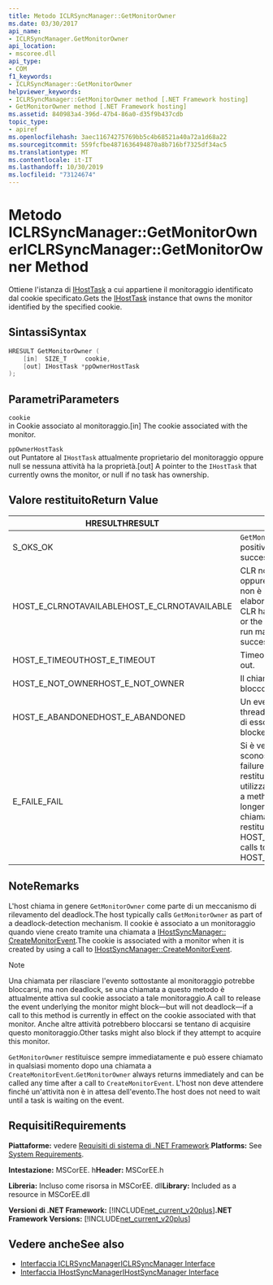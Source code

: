 ```yaml
---
title: Metodo ICLRSyncManager::GetMonitorOwner
ms.date: 03/30/2017
api_name:
- ICLRSyncManager.GetMonitorOwner
api_location:
- mscoree.dll
api_type:
- COM
f1_keywords:
- ICLRSyncManager::GetMonitorOwner
helpviewer_keywords:
- ICLRSyncManager::GetMonitorOwner method [.NET Framework hosting]
- GetMonitorOwner method [.NET Framework hosting]
ms.assetid: 840983a4-396d-47b4-86a0-d35f9b437cdb
topic_type:
- apiref
ms.openlocfilehash: 3aec11674275769bb5c4b68521a40a72a1d68a22
ms.sourcegitcommit: 559fcfbe4871636494870a8b716bf7325df34ac5
ms.translationtype: MT
ms.contentlocale: it-IT
ms.lasthandoff: 10/30/2019
ms.locfileid: "73124674"
---
```

# <a name="iclrsyncmanagergetmonitorowner-method"></a><span data-ttu-id="1b196-102">Metodo ICLRSyncManager::GetMonitorOwner</span><span class="sxs-lookup"><span data-stu-id="1b196-102">ICLRSyncManager::GetMonitorOwner Method</span></span>
<span data-ttu-id="1b196-103">Ottiene l'istanza di [IHostTask](../../../../docs/framework/unmanaged-api/hosting/ihosttask-interface.md) a cui appartiene il monitoraggio identificato dal cookie specificato.</span><span class="sxs-lookup"><span data-stu-id="1b196-103">Gets the [IHostTask](../../../../docs/framework/unmanaged-api/hosting/ihosttask-interface.md) instance that owns the monitor identified by the specified cookie.</span></span>  
  
## <a name="syntax"></a><span data-ttu-id="1b196-104">Sintassi</span><span class="sxs-lookup"><span data-stu-id="1b196-104">Syntax</span></span>  
  
```cpp  
HRESULT GetMonitorOwner (  
    [in]  SIZE_T     cookie,  
    [out] IHostTask *ppOwnerHostTask  
);  
```  
  
## <a name="parameters"></a><span data-ttu-id="1b196-105">Parametri</span><span class="sxs-lookup"><span data-stu-id="1b196-105">Parameters</span></span>  
 `cookie`  
 <span data-ttu-id="1b196-106">in Cookie associato al monitoraggio.</span><span class="sxs-lookup"><span data-stu-id="1b196-106">[in] The cookie associated with the monitor.</span></span>  
  
 `ppOwnerHostTask`  
 <span data-ttu-id="1b196-107">out Puntatore al `IHostTask` attualmente proprietario del monitoraggio oppure null se nessuna attività ha la proprietà.</span><span class="sxs-lookup"><span data-stu-id="1b196-107">[out] A pointer to the `IHostTask` that currently owns the monitor, or null if no task has ownership.</span></span>  
  
## <a name="return-value"></a><span data-ttu-id="1b196-108">Valore restituito</span><span class="sxs-lookup"><span data-stu-id="1b196-108">Return Value</span></span>  
  
|<span data-ttu-id="1b196-109">HRESULT</span><span class="sxs-lookup"><span data-stu-id="1b196-109">HRESULT</span></span>|<span data-ttu-id="1b196-110">Descrizione</span><span class="sxs-lookup"><span data-stu-id="1b196-110">Description</span></span>|  
|-------------|-----------------|  
|<span data-ttu-id="1b196-111">S_OK</span><span class="sxs-lookup"><span data-stu-id="1b196-111">S_OK</span></span>|<span data-ttu-id="1b196-112">`GetMonitorOwner` ha restituito un esito positivo.</span><span class="sxs-lookup"><span data-stu-id="1b196-112">`GetMonitorOwner` returned successfully.</span></span>|  
|<span data-ttu-id="1b196-113">HOST_E_CLRNOTAVAILABLE</span><span class="sxs-lookup"><span data-stu-id="1b196-113">HOST_E_CLRNOTAVAILABLE</span></span>|<span data-ttu-id="1b196-114">CLR non è stato caricato in un processo oppure CLR si trova in uno stato in cui non è possibile eseguire codice gestito o elaborare la chiamata correttamente.</span><span class="sxs-lookup"><span data-stu-id="1b196-114">The CLR has not been loaded into a process, or the CLR is in a state in which it cannot run managed code or process the call successfully.</span></span>|  
|<span data-ttu-id="1b196-115">HOST_E_TIMEOUT</span><span class="sxs-lookup"><span data-stu-id="1b196-115">HOST_E_TIMEOUT</span></span>|<span data-ttu-id="1b196-116">Timeout della chiamata.</span><span class="sxs-lookup"><span data-stu-id="1b196-116">The call timed out.</span></span>|  
|<span data-ttu-id="1b196-117">HOST_E_NOT_OWNER</span><span class="sxs-lookup"><span data-stu-id="1b196-117">HOST_E_NOT_OWNER</span></span>|<span data-ttu-id="1b196-118">Il chiamante non è il proprietario del blocco.</span><span class="sxs-lookup"><span data-stu-id="1b196-118">The caller does not own the lock.</span></span>|  
|<span data-ttu-id="1b196-119">HOST_E_ABANDONED</span><span class="sxs-lookup"><span data-stu-id="1b196-119">HOST_E_ABANDONED</span></span>|<span data-ttu-id="1b196-120">Un evento è stato annullato mentre un thread bloccato o Fiber era in attesa su di esso.</span><span class="sxs-lookup"><span data-stu-id="1b196-120">An event was canceled while a blocked thread or fiber was waiting on it.</span></span>|  
|<span data-ttu-id="1b196-121">E_FAIL</span><span class="sxs-lookup"><span data-stu-id="1b196-121">E_FAIL</span></span>|<span data-ttu-id="1b196-122">Si è verificato un errore irreversibile sconosciuto.</span><span class="sxs-lookup"><span data-stu-id="1b196-122">An unknown catastrophic failure occurred.</span></span> <span data-ttu-id="1b196-123">Quando un metodo restituisce E_FAIL, CLR non è più utilizzabile all'interno del processo.</span><span class="sxs-lookup"><span data-stu-id="1b196-123">When a method returns E_FAIL, the CLR is no longer usable within the process.</span></span> <span data-ttu-id="1b196-124">Le chiamate successive ai metodi di hosting restituiscono HOST_E_CLRNOTAVAILABLE.</span><span class="sxs-lookup"><span data-stu-id="1b196-124">Subsequent calls to hosting methods return HOST_E_CLRNOTAVAILABLE.</span></span>|  
  
## <a name="remarks"></a><span data-ttu-id="1b196-125">Note</span><span class="sxs-lookup"><span data-stu-id="1b196-125">Remarks</span></span>  
 <span data-ttu-id="1b196-126">L'host chiama in genere `GetMonitorOwner` come parte di un meccanismo di rilevamento del deadlock.</span><span class="sxs-lookup"><span data-stu-id="1b196-126">The host typically calls `GetMonitorOwner` as part of a deadlock-detection mechanism.</span></span> <span data-ttu-id="1b196-127">Il cookie è associato a un monitoraggio quando viene creato tramite una chiamata a [IHostSyncManager:: CreateMonitorEvent](../../../../docs/framework/unmanaged-api/hosting/ihostsyncmanager-createmonitorevent-method.md).</span><span class="sxs-lookup"><span data-stu-id="1b196-127">The cookie is associated with a monitor when it is created by using a call to [IHostSyncManager::CreateMonitorEvent](../../../../docs/framework/unmanaged-api/hosting/ihostsyncmanager-createmonitorevent-method.md).</span></span>  
  
> [!NOTE]
> <span data-ttu-id="1b196-128">Una chiamata per rilasciare l'evento sottostante al monitoraggio potrebbe bloccarsi, ma non deadlock, se una chiamata a questo metodo è attualmente attiva sul cookie associato a tale monitoraggio.</span><span class="sxs-lookup"><span data-stu-id="1b196-128">A call to release the event underlying the monitor might block—but will not deadlock—if a call to this method is currently in effect on the cookie associated with that monitor.</span></span> <span data-ttu-id="1b196-129">Anche altre attività potrebbero bloccarsi se tentano di acquisire questo monitoraggio.</span><span class="sxs-lookup"><span data-stu-id="1b196-129">Other tasks might also block if they attempt to acquire this monitor.</span></span>  
  
 <span data-ttu-id="1b196-130">`GetMonitorOwner` restituisce sempre immediatamente e può essere chiamato in qualsiasi momento dopo una chiamata a `CreateMonitorEvent`.</span><span class="sxs-lookup"><span data-stu-id="1b196-130">`GetMonitorOwner` always returns immediately and can be called any time after a call to `CreateMonitorEvent`.</span></span> <span data-ttu-id="1b196-131">L'host non deve attendere finché un'attività non è in attesa dell'evento.</span><span class="sxs-lookup"><span data-stu-id="1b196-131">The host does not need to wait until a task is waiting on the event.</span></span>  
  
## <a name="requirements"></a><span data-ttu-id="1b196-132">Requisiti</span><span class="sxs-lookup"><span data-stu-id="1b196-132">Requirements</span></span>  
 <span data-ttu-id="1b196-133">**Piattaforme:** vedere [Requisiti di sistema di .NET Framework](../../../../docs/framework/get-started/system-requirements.md).</span><span class="sxs-lookup"><span data-stu-id="1b196-133">**Platforms:** See [System Requirements](../../../../docs/framework/get-started/system-requirements.md).</span></span>  
  
 <span data-ttu-id="1b196-134">**Intestazione:** MSCorEE. h</span><span class="sxs-lookup"><span data-stu-id="1b196-134">**Header:** MSCorEE.h</span></span>  
  
 <span data-ttu-id="1b196-135">**Libreria:** Incluso come risorsa in MSCorEE. dll</span><span class="sxs-lookup"><span data-stu-id="1b196-135">**Library:** Included as a resource in MSCorEE.dll</span></span>  
  
 <span data-ttu-id="1b196-136">**Versioni di .NET Framework:** [!INCLUDE[net_current_v20plus](../../../../includes/net-current-v20plus-md.md)]</span><span class="sxs-lookup"><span data-stu-id="1b196-136">**.NET Framework Versions:** [!INCLUDE[net_current_v20plus](../../../../includes/net-current-v20plus-md.md)]</span></span>  
  
## <a name="see-also"></a><span data-ttu-id="1b196-137">Vedere anche</span><span class="sxs-lookup"><span data-stu-id="1b196-137">See also</span></span>

- [<span data-ttu-id="1b196-138">Interfaccia ICLRSyncManager</span><span class="sxs-lookup"><span data-stu-id="1b196-138">ICLRSyncManager Interface</span></span>](../../../../docs/framework/unmanaged-api/hosting/iclrsyncmanager-interface.md)
- [<span data-ttu-id="1b196-139">Interfaccia IHostSyncManager</span><span class="sxs-lookup"><span data-stu-id="1b196-139">IHostSyncManager Interface</span></span>](../../../../docs/framework/unmanaged-api/hosting/ihostsyncmanager-interface.md)
